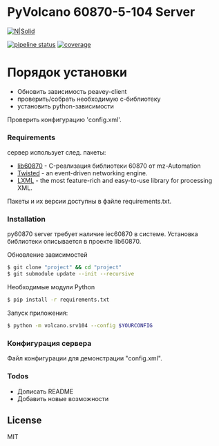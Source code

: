 # PyVolcano 60870-5-104 Server

[![N|Solid](https://avatars2.githubusercontent.com/u/25686380?s=200&v=4)](https://nodesource.com/products/nsolid)

[![pipeline status](https://gitlab.com/schneiderelectricru/pyvolcano/volcano-iec104srv/badges/dev/pipeline.svg)](gitlab.com/schneiderelectricru/pyvolcano/volcano-iec104srv/commits/dev)
[![coverage](https://gitlab.com/schneiderelectricru/pyvolcano/volcano-iec104srv/badges/dev/coverage.svg?style=flat-square)](gitlab.com/schneiderelectricru/pyvolcano/volcano-iec104srv/commits/dev)
# Порядок установки

  - Обновить зависимость peavey-client
  - проверить/собрать необходимую c-библиотеку
  - установить python-зависимости

Проверить конфигурацию 'config.xml'.

### Requirements

сервер использует след. пакеты:

* [lib60870] - C-реализация библиотеки 60870 от mz-Automation
* [Twisted] - an event-driven networking engine.
* [LXML] - the most feature-rich and easy-to-use library for processing XML.

Пакеты и их версии доступны в файле requirements.txt.

### Installation

py60870 server требует наличие iec60870 в системе.
Установка библиотеки описывается в проекте lib60870.


Обновление зависимостей
```sh
$ git clone "project" && cd "project"
$ git submodule update --init --recursive
```

Необходимые модули Python
```sh
$ pip install -r requirements.txt
```

Запуск приложения:
```sh
$ python -m volcano.srv104 --config $YOURCONFIG
```


### Конфигурация сервера

Файл конфигурации для демонстрации "config.xml".


### Todos

 - Дописать README
 - Добавить новые возможности

License
----

MIT


[//]: # ( )
   [lib60870]: <https://github.com/mz-automation/lib60870>
   [Twisted]: <https://twistedmatrix.com/trac/>
   [LXML]: <https://lxml.de/>
